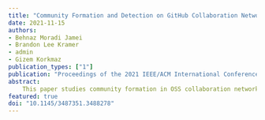 ```yaml
---
title: "Community Formation and Detection on GitHub Collaboration Networks"
date: 2021-11-15
authors:
- Behnaz Moradi Jamei
- Brandon Lee Kramer
- admin
- Gizem Korkmaz
publication_types: ["1"]
publication: "Proceedings of the 2021 IEEE/ACM International Conference on Advances in Social Networks Analysis and Mining"
abstract:
    This paper studies community formation in OSS collaboration networks. While most current work examines the emergence of small-scale OSS projects, our approach draws on a large-scale historical dataset of 1.8 million GitHub users and their repository contributions. OSS collaborations are characterized by small groups of users that work closely together, leading to the presence of communities defined by short cycles in the underlying network structure. To understand the impact of this phenomenon, we apply a pre-processing step that accounts for the cyclic network structure by using Renewal-Nonbacktracking Random Walks (RNBRW) and the strength of pairwise collaborations before implementing the Louvain method to identify communities within the network. Equipping Louvain with RNBRW and the contribution strength provides a more assertive approach for detecting small-scale teams and reveals nontrivial differences in community detection such as users' tendencies toward preferential attachment to more established collaboration communities. Using this method, we also identify key factors that affect community formation, including the effect of users' location and primary programming language, which was determined using a comparative method of contribution activities. Overall, this paper offers several promising methodological insights for both open-source software experts and network scholars interested in studying team formation.
featured: true
doi: "10.1145/3487351.3488278"
---
```


